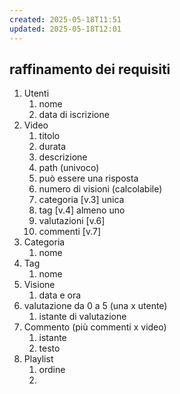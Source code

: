 ```yaml
---
created: 2025-05-18T11:51
updated: 2025-05-18T12:01
---
```

## raffinamento dei requisiti
1) Utenti
	1) nome
	2) data di iscrizione
2) Video
	1) titolo
	2) durata
	3) descrizione
	4) path (univoco)
	5) può essere una risposta
	6) numero di visioni (calcolabile)
	7) categoria [v.3] unica
	8) tag [v.4] almeno uno
	9) valutazioni [v.6]
	10) commenti [v.7]
3) Categoria
	1) nome
4) Tag
	1) nome
5) Visione
	1) data e ora
6) valutazione da 0 a 5 (una x utente)
	1) istante di valutazione
7) Commento (più commenti x video)
	1) istante
	2) testo
8) Playlist
	1) ordine
	2) 
	